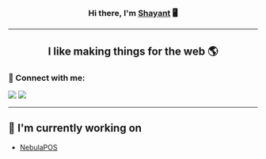 <h3 align="center">
Hi there, I'm <a href="https://www.yushi.dev/" target="_blank" rel="noreferrer">Shayant</a> 🖥️
</h3>
<hr/>

<h2 align="center">
I like making things for the web 🌎
</h2>

### 🤝 Connect with me:
<a href="https://www.linkedin.com/in/shayant-sital"><img src="https://img.shields.io/badge/LinkedIn-0077B5?style=for-the-badge&logo=linkedin&logoColor=white"></a>
<a href="mailto:me@shayantsital.com"><img src="https://img.shields.io/badge/Gmail-D14836?style=for-the-badge&logo=gmail&logoColor=white"/></a>

<hr/>

## 🔭 I'm currently working on

- <a href="https://www.yushi.dev/" target="_blank" rel="noreferrer">NebulaPOS</a>